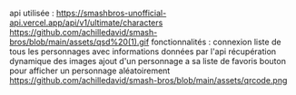 api utilisée : https://smashbros-unofficial-api.vercel.app/api/v1/ultimate/characters
https://github.com/achilledavid/smash-bros/blob/main/assets/qsd%20(1).gif
fonctionnalités :
connexion
liste de tous les personnages avec informations données par l'api
récupération dynamique des images
ajout d'un personnage a sa liste de favoris
bouton pour afficher un personnage aléatoirement
https://github.com/achilledavid/smash-bros/blob/main/assets/qrcode.png
